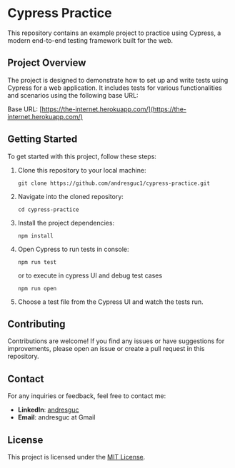 # Cypress Practice

This repository contains an example project to practice using Cypress, a modern end-to-end testing framework built for the web.

## Project Overview

The project is designed to demonstrate how to set up and write tests using Cypress for a web application. It includes tests for various functionalities and scenarios using the following base URL:

Base URL: [https://the-internet.herokuapp.com/](https://the-internet.herokuapp.com/)

## Getting Started

To get started with this project, follow these steps:

1. Clone this repository to your local machine:
    ```
    git clone https://github.com/andresguc1/cypress-practice.git
    ```

2. Navigate into the cloned repository:
    ```
    cd cypress-practice
    ```

3. Install the project dependencies:
    ```
    npm install
    ```

4. Open Cypress to run tests in console:
    ```
    npm run test
    ```

    or to execute in cypress UI and debug test cases
     ```
    npm run open
    ```
    

5. Choose a test file from the Cypress UI and watch the tests run.

## Contributing

Contributions are welcome! If you find any issues or have suggestions for improvements, please open an issue or create a pull request in this repository.

## Contact

For any inquiries or feedback, feel free to contact me:

- **LinkedIn**: [andresguc](https://www.linkedin.com/in/andresguc/)
- **Email**: andresguc at Gmail

## License

This project is licensed under the [MIT License](LICENSE).

